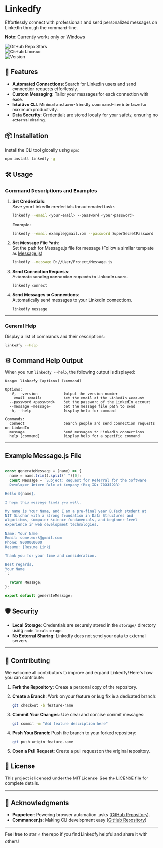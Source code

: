 # Linkedfy  

Effortlessly connect with professionals and send personalized messages on LinkedIn through the command-line.

**Note:** Currently works only on Windows

![GitHub Repo Stars](https://img.shields.io/github/stars/Ruler45/linkedfy?style=social)  
![GitHub License](https://img.shields.io/github/license/Ruler45/linkedfy)  
![Version](https://img.shields.io/badge/version-0.0.4-blue)  

## 🚀 Features  

- **Automated Connections**: Search for LinkedIn users and send connection requests effortlessly.  
- **Custom Messaging**: Tailor your messages for each connection with ease.  
- **Intuitive CLI**: Minimal and user-friendly command-line interface for maximum productivity.  
- **Data Security**: Credentials are stored locally for your safety, ensuring no external sharing.  

## 📦 Installation  

Install the CLI tool globally using `npm`:  

   ```bash
   npm install linkedfy -g
   ```  

## 🛠️ Usage  

### Command Descriptions and Examples  

1. **Set Credentials**:  
   Save your LinkedIn credentials for automated tasks.  

   ```bash
   linkedfy --email <your-email> --password <your-password>
   ```  

   Example:  

   ```bash
   linkedfy --email example@gmail.com --password SuperSecretPassword
   ```  

2. **Set Message File Path**:  
   Set the path for Message.js file for message (Follow a simillar template as [Message.js](Message.js))

   ```bash
   linkedfy --message D://User/Project/Message.js
   ```

3. **Send Connection Requests**:  
   Automate sending connection requests to LinkedIn users.  

   ```bash
   linkedfy connect
   ```  

4. **Send Messages to Connections**:  
   Automatically send messages to your LinkedIn connections.  

   ```bash
   linkedfy message
   ```  

---

### General Help  

Display a list of commands and their descriptions:  

   ```bash
   linkedfy --help
   ```  

## ⚙️ Command Help Output  

When you run `linkedfy --help`, the following output is displayed:  

```plaintext
Usage: linkedfy [options] [command]

Options:
  -V, --version            Output the version number
  --email <email>          Set the email of the LinkedIn account
  --password <password>    Set the password of the LinkedIn account
  --message <message>      Set the message file path to send
  -h, --help               Display help for command

Commands:
  connect                  Search people and send connection requests on LinkedIn
  message                  Send messages to LinkedIn connections
  help [command]           Display help for a specific command
```

---

## Example Message.js File

```javascript

const generateMessage = (name) => {
  name = name.trim().split(" ")[0];
  const Message = `Subject: Request for Referral for the Software
  Developer Intern Role at Company (Req ID: 733359BR)

Hello ${name},

I hope this message finds you well.

My name is Your Name, and I am a pre-final year B.Tech student at
NIT Silchar with a strong foundation in Data Structures and
Algorithms, Computer Science fundamentals, and beginner-level
experience in web development technologies.

Name: Your Name
Email: some.work@gmail.com
Phone: 9000000000
Resume: {Resume Link}

Thank you for your time and consideration.

Best regards,
Your Name
`;

  return Message;
};

export default generateMessage;

```

## 🛡️ Security  

- **Local Storage**: Credentials are securely stored in the `storage/` directory using `node-localstorage`.  
- **No External Sharing**: Linkedfy does not send your data to external servers.  

---

## 🙌 Contributing  

We welcome all contributors to improve and expand Linkedfy! Here's how you can contribute:  

1. **Fork the Repository**: Create a personal copy of the repository.  
2. **Create a Branch**: Work on your feature or bug fix in a dedicated branch:  

   ```bash
   git checkout -b feature-name
   ```  

3. **Commit Your Changes**: Use clear and concise commit messages:  

   ```bash
   git commit -m "Add feature description here"
   ```  

4. **Push Your Branch**: Push the branch to your forked repository:  

   ```bash
   git push origin feature-name
   ```  

5. **Open a Pull Request**: Create a pull request on the original repository.  

## 📝 License  

This project is licensed under the MIT License. See the [LICENSE](LICENSE) file for complete details.  

---

## 🌟 Acknowledgments  

- **Puppeteer**: Powering browser automation tasks ([GitHub Repository](https://github.com/puppeteer/puppeteer)).  
- **Commander.js**: Making CLI development easy ([GitHub Repository](https://github.com/tj/commander.js)).  

---

Feel free to star ⭐ the repo if you find Linkedfy helpful and share it with others!  

